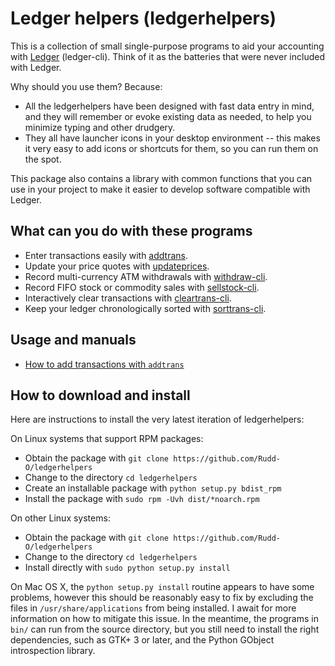 Ledger helpers (ledgerhelpers)
============================

This is a collection of small single-purpose programs to aid your accounting
with [Ledger](https://github.com/ledger/ledger) (ledger-cli).  Think of it
as the batteries that were never included with Ledger.

Why should you use them?  Because:


* All the ledgerhelpers have been designed with fast data entry in mind,
  and they will remember or evoke existing data as needed, to help you minimize
  typing and other drudgery.
* They all have launcher icons in your desktop environment -- this makes it
  very easy to add icons or shortcuts for them, so you can run them on the spot.

This package also contains a library with common functions that you can use
in your project to make it easier to develop software compatible with Ledger.

What can you do with these programs
-----------------------------------

* Enter transactions easily with
  [addtrans](https://github.com/Rudd-O/ledgerhelpers/blob/master/bin/addtrans).
* Update your price quotes with
  [updateprices](https://github.com/Rudd-O/ledgerhelpers/blob/master/bin/updateprices).
* Record multi-currency ATM withdrawals with
  [withdraw-cli](https://github.com/Rudd-O/ledgerhelpers/blob/master/bin/withdraw-cli).
* Record FIFO stock or commodity sales with
  [sellstock-cli](https://github.com/Rudd-O/ledgerhelpers/blob/master/bin/sellstock).
* Interactively clear transactions with
  [cleartrans-cli](https://github.com/Rudd-O/ledgerhelpers/blob/master/bin/cleartrans-cli).
* Keep your ledger chronologically sorted with
  [sorttrans-cli](https://github.com/Rudd-O/ledgerhelpers/blob/master/bin/sorttrans-cli).

Usage and manuals
-----------------

* [How to add transactions with `addtrans`](doc/addtrans.md)

How to download and install
---------------------------

Here are instructions to install the very latest iteration of ledgerhelpers:

On Linux systems that support RPM packages:

* Obtain the package with `git clone https://github.com/Rudd-O/ledgerhelpers`
* Change to the directory `cd ledgerhelpers`
* Create an installable package with `python setup.py bdist_rpm`
* Install the package with `sudo rpm -Uvh dist/*noarch.rpm`

On other Linux systems:

* Obtain the package with `git clone https://github.com/Rudd-O/ledgerhelpers`
* Change to the directory `cd ledgerhelpers`
* Install directly with `sudo python setup.py install`

On Mac OS X, the `python setup.py install` routine appears to have some problems,
however this should be reasonably easy to fix by excluding the files in
`/usr/share/applications` from being installed.  I await for more information
on how to mitigate this issue.  In the meantime, the programs in `bin/` can run
from the source directory, but you still need to install the right dependencies,
such as GTK+ 3 or later, and the Python GObject introspection library.
